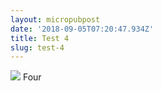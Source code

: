```yaml
---
layout: micropubpost
date: '2018-09-05T07:20:47.934Z'
title: Test 4
slug: test-4
---
```

[![](http://media.reece.work/fullsize_1536132050591.jpg)](http://media.reece.work/fullsize_1536132050591.jpg) Four
